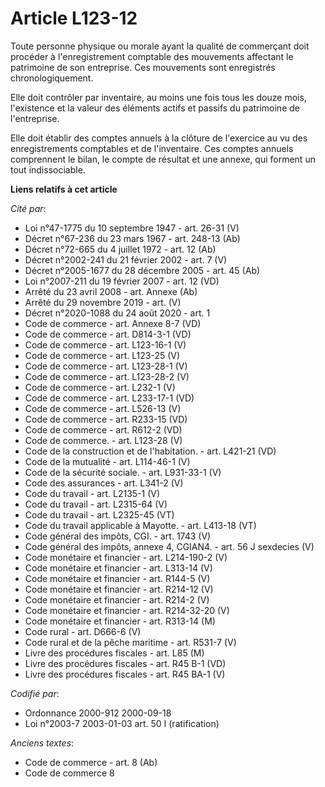 # Article L123-12

Toute personne physique ou morale ayant la qualité de commerçant doit procéder à l'enregistrement comptable des mouvements
affectant le patrimoine de son entreprise. Ces mouvements sont enregistrés chronologiquement.

Elle doit contrôler par inventaire, au moins une fois tous les douze mois, l'existence et la valeur des éléments actifs et
passifs du patrimoine de l'entreprise.

Elle doit établir des comptes annuels à la clôture de l'exercice au vu des enregistrements comptables et de l'inventaire. Ces
comptes annuels comprennent le bilan, le compte de résultat et une annexe, qui forment un tout indissociable.

**Liens relatifs à cet article**

_Cité par_:

  - Loi n°47-1775 du 10 septembre 1947 - art. 26-31 (V)
  - Décret n°67-236 du 23 mars 1967 - art. 248-13 (Ab)
  - Décret n°72-665 du 4 juillet 1972 - art. 12 (Ab)
  - Décret n°2002-241 du 21 février 2002 - art. 7 (V)
  - Décret n°2005-1677 du 28 décembre 2005 - art. 45 (Ab)
  - Loi n°2007-211 du 19 février 2007 - art. 12 (VD)
  - Arrêté du 23 avril 2008 - art. Annexe (Ab)
  - Arrêté du 29 novembre 2019 - art. (V)
  - Décret n°2020-1088 du 24 août 2020 - art. 1
  - Code de commerce - art. Annexe 8-7 (VD)
  - Code de commerce - art. D814-3-1 (VD)
  - Code de commerce - art. L123-16-1 (V)
  - Code de commerce - art. L123-25 (V)
  - Code de commerce - art. L123-28-1 (V)
  - Code de commerce - art. L123-28-2 (V)
  - Code de commerce - art. L232-1 (V)
  - Code de commerce - art. L233-17-1 (VD)
  - Code de commerce - art. L526-13 (V)
  - Code de commerce - art. R233-15 (VD)
  - Code de commerce - art. R612-2 (VD)
  - Code de commerce. - art. L123-28 (V)
  - Code de la construction et de l'habitation. - art. L421-21 (VD)
  - Code de la mutualité - art. L114-46-1 (V)
  - Code de la sécurité sociale. - art. L931-33-1 (V)
  - Code des assurances - art. L341-2 (V)
  - Code du travail - art. L2135-1 (V)
  - Code du travail - art. L2315-64 (V)
  - Code du travail - art. L2325-45 (VT)
  - Code du travail applicable à Mayotte. - art. L413-18 (VT)
  - Code général des impôts, CGI. - art. 1743 (V)
  - Code général des impôts, annexe 4, CGIAN4. - art. 56 J sexdecies (V)
  - Code monétaire et financier - art. L214-190-2 (V)
  - Code monétaire et financier - art. L313-14 (V)
  - Code monétaire et financier - art. R144-5 (V)
  - Code monétaire et financier - art. R214-12 (V)
  - Code monétaire et financier - art. R214-2 (V)
  - Code monétaire et financier - art. R214-32-20 (V)
  - Code monétaire et financier - art. R313-14 (M)
  - Code rural - art. D666-6 (V)
  - Code rural et de la pêche maritime - art. R531-7 (V)
  - Livre des procédures fiscales - art. L85 (M)
  - Livre des procédures fiscales - art. R45 B-1 (VD)
  - Livre des procédures fiscales - art. R45 BA-1 (V)

_Codifié par_:

  - Ordonnance 2000-912 2000-09-18
  - Loi n°2003-7 2003-01-03 art. 50 I (ratification)

_Anciens textes_:

  - Code de commerce - art. 8 (Ab)
  - Code de commerce 8

